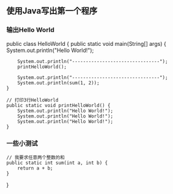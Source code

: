 ## 使用Java写出第一个程序
### 输出Hello World
public class HelloWorld {
    public static void main(String[] args) {
        System.out.println("Hello World!");

        System.out.println("--------------------------------");
        printHelloWorld();

        System.out.println("--------------------------------");
        System.out.println(sum(1, 2));
    }

    // 打印3行HelloWorld
    public static void printHelloWorld() {
        System.out.println("Hello World!");
        System.out.println("Hello World!");
        System.out.println("Hello World!");
    }
	
### 一些小测试
    // 我要求任意两个整数的和
    public static int sum(int a, int b) {
        return a + b;
    }
}
